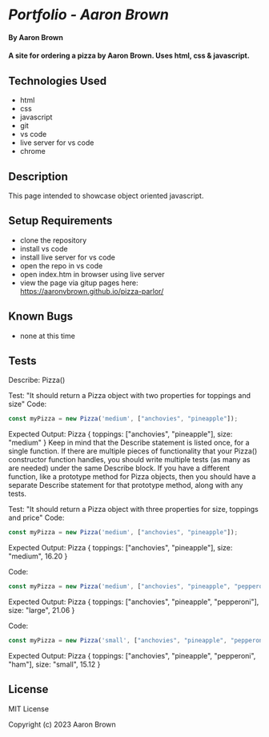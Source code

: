 # _Portfolio - Aaron Brown_

#### By **Aaron Brown**

#### A site for ordering a pizza by Aaron Brown.  Uses html, css & javascript.


## Technologies Used

* html
* css
* javascript
* git
* vs code
* live server for vs code
* chrome

## Description

This page intended to showcase object oriented javascript.

## Setup Requirements

* clone the repository
* install vs code
* install live server for vs code
* open the repo in vs code
* open index.htm in browser using live server
* view the page via gitup pages here:  https://aaronvbrown.github.io/pizza-parlor/


## Known Bugs
* none at this time

## Tests
Describe:  Pizza()

Test: "It should return a Pizza object with two properties for toppings and size"
Code: 
```javascript
const myPizza = new Pizza('medium', ["anchovies", "pineapple"]);
```
Expected Output: Pizza { toppings: ["anchovies", "pineapple"], size: "medium" }
Keep in mind that the Describe statement is listed once, for a single function. If there are multiple pieces of functionality that your Pizza() constructor function handles, you should write multiple tests (as many as are needed) under the same Describe block. If you have a different function, like a prototype method for Pizza objects, then you should have a separate Describe statement for that prototype method, along with any tests.

Test: "It should return a Pizza object with three properties for size, toppings and price"
Code: 
```javascript
const myPizza = new Pizza('medium', ["anchovies", "pineapple"]);
```
Expected Output: Pizza { toppings: ["anchovies", "pineapple"], size: "medium", 16.20 }

Code: 
```javascript
const myPizza = new Pizza('medium', ["anchovies", "pineapple", "pepperoni"]);
```
Expected Output: Pizza { toppings: ["anchovies", "pineapple", "pepperoni"], size: "large", 21.06 }

Code: 
```javascript
const myPizza = new Pizza('small', ["anchovies", "pineapple", "pepperoni", "ham"]);
```
Expected Output: Pizza { toppings: ["anchovies", "pineapple", "pepperoni", "ham"], size: "small", 15.12 }


## License
MIT License

Copyright (c) 2023 Aaron Brown